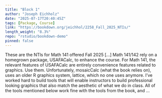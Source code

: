 ```yaml
---
title: "Block 1"
author: "Joseph Eichholz"
date: "2025-07-17T20:40:45Z"
tags: [Package, Course]
link: "https://bookdown.org/jeichhol/2258_Fall_2025_NTIs/"
length_weight: "8.3%"
repo: "rstudio/bookdown-demo"
pinned: false
---
```


These are the NTIs for Math 141 offered Fall 2025 [...] Math 141/142 rely on a homegrown package, USAFACalc, to enhance the course. For Math 141, the relevant features of USAFACalc are entirely convenience features related to graphics. Use them. Unfortunately, mosaicCalc (what the book relies on), uses an older R graphics system, lattice, which no one uses anymore. I’ve worked hard to build tools that will enable instructors to build professional looking graphics that also match the aesthetic of what we do in class. All of the tools mentioned below work fine with the tools from the book, and ...
